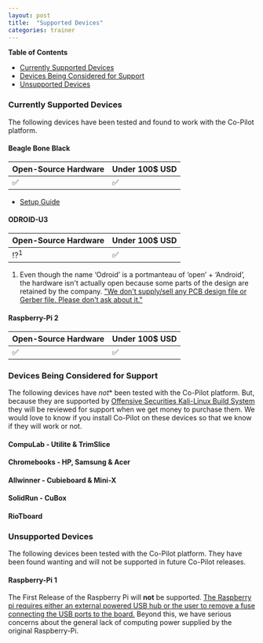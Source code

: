 ```yaml
---
layout: post
title:  "Supported Devices"
categories: trainer
---
```



**Table of Contents**

* [Currently Supported Devices](#currently-supported-devices)
* [Devices Being Considered for Support](#devices-being-considered-for-support)
* [Unsupported Devices](#unsupported-devices)

### Currently Supported Devices

The following devices have been tested and found to work with the Co-Pilot platform.

#### Beagle Bone Black

| Open-Source Hardware | Under 100$ USD |
|---|---|
|:white_check_mark:|:white_check_mark:|

* [Setup Guide](http://openinternet.github.io/copilot/trainer/2016/01/03/setup-guide.html)

#### ODROID-U3

| Open-Source Hardware | Under 100$ USD |
|---|---|
|:interrobang:<sup>1</sup>|:white_check_mark:|

1. Even though the name ‘Odroid’ is a portmanteau of ‘open’ + ‘Android’, the hardware isn't actually open because some parts of the design are retained by the company. ["We don't supply/sell any PCB design file or Gerber file. Please don't ask about it."](http://com.odroid.com/sigong/blog/blog_list.php?bid=143)

#### Raspberry-Pi 2

| Open-Source Hardware | Under 100$ USD |
|---|---|
|:white_check_mark:|:white_check_mark:|

### Devices Being Considered for Support

The following devices have *not** been tested with the Co-Pilot platform. But, because they are supported by [Offensive Securities Kali-Linux Build System](https://www.offensive-security.com/kali-linux-vmware-arm-image-download/#) they will be reviewed for support when we get money to purchase them. We would love to know if you install Co-Pilot on these devices so that we know if they will work or not.

#### CompuLab - Utilite & TrimSlice

#### Chromebooks - HP, Samsung & Acer

#### Allwinner - Cubieboard & Mini-X

#### SolidRun - CuBox

#### RioTboard

### Unsupported Devices

The following devices been tested with the Co-Pilot platform. They have been found wanting and will not be supported in future Co-Pilot releases.

#### Raspberry-Pi 1

The First Release of the Raspberry Pi will **not** be supported. [The Raspberry pi requires either an external powered USB hub or the user to remove a fuse connecting the USB ports to the board.](https://github.com/OpenInternet/co-pilot/issues/45) Beyond this, we have serious concerns about the general lack of computing power supplied by the original Raspberry-Pi.
